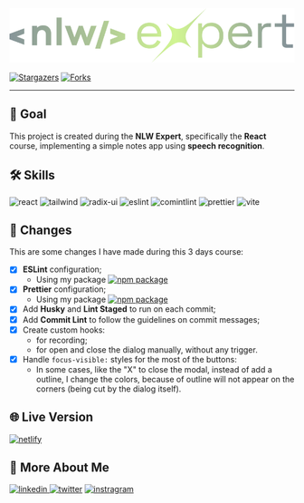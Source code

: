 <img src="public/media/logo.svg" alt="NLW Expert React">

[![Stargazers][stars-shield]][stars-url] [![Forks][forks-shield]][forks-url]

---

## 📄 Goal

This project is created during the **NLW Expert**, specifically the **React** course, implementing a simple notes app using **speech recognition**.

## 🛠 Skills

![react][react] ![tailwind][tailwind] ![radix-ui][radix-ui] ![eslint][eslint] ![comintlint][commitlint] ![prettier][prettier] ![vite][vite]

## 📄 Changes

This are some changes I have made during this 3 days course:

- [x] **ESLint** configuration;
  - Using my package [![npm package](https://img.myrandomwebs.com/npm/v/@tutods/eslint-config.svg?label=@tutods/eslint-config&icon=npm)](https://www.npmjs.com/package/@tutods/eslint-config)
- [x] **Prettier** configuration;
  - Using my package [![npm package](https://img.myrandomwebs.com/npm/v/@tutods/prettier-config.svg?label=@tutods/prettier-config&icon=npm)](https://www.npmjs.com/package/@tutods/prettier-config)
- [x] Add **Husky** and **Lint Staged** to run on each commit;
- [x] Add **Commit Lint** to follow the guidelines on commit messages;
- [x] Create custom hooks:
  - for recording;
  - for open and close the dialog manually, without any trigger.
- [x] Handle `focus-visible:` styles for the most of the buttons:
  - In some cases, like the "X" to close the modal, instead of add a outline, I change the colors, because of outline will not appear on the corners (being cut by the dialog itself).

## 🌐 Live Version

[![netlify](https://img.shields.io/badge/netlify-000?style=for-the-badge&logo=netlify&logoColor=white)](https://nlw-expert-react.netlify.app/)

## 🔗 More About Me

[
![linkedin](https://img.shields.io/badge/linkedin-0A66C2?style=for-the-badge&logo=linkedin&logoColor=white)
](https://linkedin.com/in/daniel-sousa-tutods)
[![twitter](https://img.shields.io/badge/twitter-1DA1F2?style=for-the-badge&logo=twitter&logoColor=white)](https://twitter.com/dsousa_12)
[![instragram](https://img.shields.io/badge/instragram-E4405F?style=for-the-badge&logo=instagram&logoColor=white)](https://twitter.com/dsousa_12)

[react]: https://img.shields.io/badge/react-1E4174?style=for-the-badge&logo=react&logoColor=white
[tailwind]: https://img.shields.io/badge/tailwindcss-1E4174?style=for-the-badge&logo=tailwindcss&logoColor=white
[radix-ui]: https://img.shields.io/badge/radix%20ui-1E4174?style=for-the-badge&logo=radix-ui&logoColor=white
[eslint]: https://img.shields.io/badge/eslint-1E4174?style=for-the-badge&logo=eslint&logoColor=white
[commitlint]: https://img.shields.io/badge/commitlint-1E4174?style=for-the-badge&logo=commitlint&logoColor=white
[prettier]: https://img.shields.io/badge/prettier-1E4174?style=for-the-badge&logo=prettier&logoColor=white
[vite]: https://img.shields.io/badge/vite-1E4174?style=for-the-badge&logo=vite&logoColor=white
[forks-shield]: https://img.shields.io/github/forks/tutods/nlw-expert-react?style=for-the-badge
[forks-url]: https://github.com/tutods/nlw-expert-react/network/members
[stars-shield]: https://img.shields.io/github/stars/tutods/nlw-expert-react?style=for-the-badge
[stars-url]: https://github.com/tutods/nlw-expert-react/stargazers
